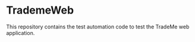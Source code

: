# TrademeWeb
This repository contains the test automation code to test the TradeMe web application. 
